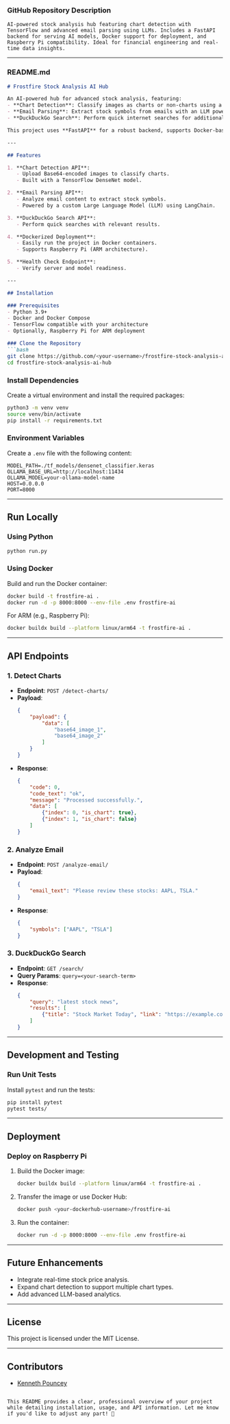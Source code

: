 ### **GitHub Repository Description**
```
AI-powered stock analysis hub featuring chart detection with TensorFlow and advanced email parsing using LLMs. Includes a FastAPI backend for serving AI models, Docker support for deployment, and Raspberry Pi compatibility. Ideal for financial engineering and real-time data insights.
```

---

### **README.md**

```markdown
# Frostfire Stock Analysis AI Hub

An AI-powered hub for advanced stock analysis, featuring:
- **Chart Detection**: Classify images as charts or non-charts using a TensorFlow-based DenseNet model.
- **Email Parsing**: Extract stock symbols from emails with an LLM powered by LangChain and Ollama.
- **DuckDuckGo Search**: Perform quick internet searches for additional insights.

This project uses **FastAPI** for a robust backend, supports Docker-based deployment, and is compatible with ARM devices like Raspberry Pi.

---

## Features

1. **Chart Detection API**:
   - Upload Base64-encoded images to classify charts.
   - Built with a TensorFlow DenseNet model.

2. **Email Parsing API**:
   - Analyze email content to extract stock symbols.
   - Powered by a custom Large Language Model (LLM) using LangChain.

3. **DuckDuckGo Search API**:
   - Perform quick searches with relevant results.

4. **Dockerized Deployment**:
   - Easily run the project in Docker containers.
   - Supports Raspberry Pi (ARM architecture).

5. **Health Check Endpoint**:
   - Verify server and model readiness.

---

## Installation

### Prerequisites
- Python 3.9+
- Docker and Docker Compose
- TensorFlow compatible with your architecture
- Optionally, Raspberry Pi for ARM deployment

### Clone the Repository
```bash
git clone https://github.com/<your-username>/frostfire-stock-analysis-ai-hub.git
cd frostfire-stock-analysis-ai-hub
```

### Install Dependencies
Create a virtual environment and install the required packages:
```bash
python3 -m venv venv
source venv/bin/activate
pip install -r requirements.txt
```

### Environment Variables
Create a `.env` file with the following content:
```plaintext
MODEL_PATH=./tf_models/densenet_classifier.keras
OLLAMA_BASE_URL=http://localhost:11434
OLLAMA_MODEL=your-ollama-model-name
HOST=0.0.0.0
PORT=8000
```

---

## Run Locally

### Using Python
```bash
python run.py
```

### Using Docker
Build and run the Docker container:
```bash
docker build -t frostfire-ai .
docker run -d -p 8000:8000 --env-file .env frostfire-ai
```

For ARM (e.g., Raspberry Pi):
```bash
docker buildx build --platform linux/arm64 -t frostfire-ai .
```

---

## API Endpoints

### **1. Detect Charts**
- **Endpoint**: `POST /detect-charts/`
- **Payload**:
    ```json
    {
        "payload": {
            "data": [
                "base64_image_1",
                "base64_image_2"
            ]
        }
    }
    ```
- **Response**:
    ```json
    {
        "code": 0,
        "code_text": "ok",
        "message": "Processed successfully.",
        "data": [
            {"index": 0, "is_chart": true},
            {"index": 1, "is_chart": false}
        ]
    }
    ```

### **2. Analyze Email**
- **Endpoint**: `POST /analyze-email/`
- **Payload**:
    ```json
    {
        "email_text": "Please review these stocks: AAPL, TSLA."
    }
    ```
- **Response**:
    ```json
    {
        "symbols": ["AAPL", "TSLA"]
    }
    ```

### **3. DuckDuckGo Search**
- **Endpoint**: `GET /search/`
- **Query Params**: `query=<your-search-term>`
- **Response**:
    ```json
    {
        "query": "latest stock news",
        "results": [
            {"title": "Stock Market Today", "link": "https://example.com", "snippet": "Latest market trends..."}
        ]
    }
    ```

---

## Development and Testing

### Run Unit Tests
Install `pytest` and run the tests:
```bash
pip install pytest
pytest tests/
```

---

## Deployment

### Deploy on Raspberry Pi
1. Build the Docker image:
    ```bash
    docker buildx build --platform linux/arm64 -t frostfire-ai .
    ```

2. Transfer the image or use Docker Hub:
    ```bash
    docker push <your-dockerhub-username>/frostfire-ai
    ```

3. Run the container:
    ```bash
    docker run -d -p 8000:8000 --env-file .env frostfire-ai
    ```

---

## Future Enhancements
- Integrate real-time stock price analysis.
- Expand chart detection to support multiple chart types.
- Add advanced LLM-based analytics.

---

## License
This project is licensed under the MIT License.

---

## Contributors
- [Kenneth Pouncey](https://github.com/kjpou1)

```

This README provides a clear, professional overview of your project while detailing installation, usage, and API information. Let me know if you'd like to adjust any part! 🚀